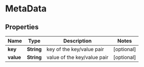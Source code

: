 
# MetaData

## Properties
Name | Type | Description | Notes
------------ | ------------- | ------------- | -------------
**key** | **String** | key of the key/value pair |  [optional]
**value** | **String** | value of the key/value pair |  [optional]



